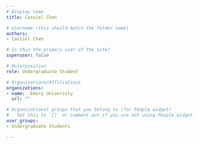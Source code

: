 ```yaml
---
# Display name
title: Cassiel Chen 

# Username (this should match the folder name)
authors:
- Cassiel Chen 

# Is this the primary user of the site?
superuser: false

# Role/position
role: Undergraduate Student 

# Organizations/Affiliations
organizations:
- name:  Emory University
  url: ""

# Organizational groups that you belong to (for People widget)
#   Set this to `[]` or comment out if you are not using People widget.
user_groups:
- Undergraduate Students

---
```




